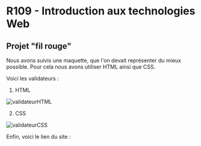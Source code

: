 # R109 - Introduction aux technologies Web

## Projet "fil rouge" 

Nous avons suivis une maquette, que l'on devait représenter du mieux possible. Pour cela nous avons utiliser HTML ainsi que CSS.

Voici les validateurs :

1. HTML

![validateurHTML](https://github.com/user-attachments/assets/b7615553-a33f-45c3-ae16-3535032ebc97)

2. CSS


![validateurCSS](https://github.com/user-attachments/assets/cae51654-d03c-4777-88ba-b887b9d97011)

Enfin, voici le lien du site :
